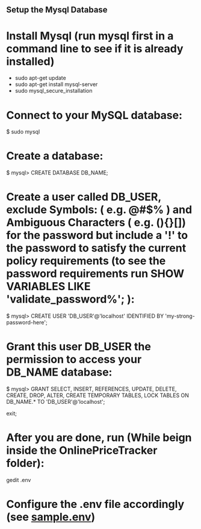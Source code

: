 ## Setup the Mysql Database

# Install Mysql (run mysql first in a command line to see if it is already installed)
<ul>
<li>sudo apt-get update</li>
<li>sudo apt-get install mysql-server</li>
 <li>sudo mysql_secure_installation</li>
</ul>




# Connect to your MySQL database:

$ sudo mysql

# Create a database:

$ mysql> CREATE DATABASE DB_NAME;

# Create a user called DB_USER, exclude Symbols: ( e.g. @#$% ) and Ambiguous Characters ( e.g. (){}[]) for the password but include a '!' to the password to satisfy the current policy requirements (to see the password requirements run SHOW VARIABLES LIKE 'validate_password%'; ):

$ mysql> CREATE USER 'DB_USER'@'localhost' IDENTIFIED BY 'my-strong-password-here';

# Grant this user DB_USER the permission to access your DB_NAME database:

$ mysql> GRANT SELECT, INSERT, REFERENCES, UPDATE, DELETE, CREATE, DROP, ALTER, CREATE TEMPORARY TABLES, LOCK TABLES ON DB_NAME.* TO 'DB_USER'@'localhost';

exit;

# After you are done, run (While beign inside the OnlinePriceTracker folder):

gedit .env

# Configure the .env file accordingly (see [sample.env](../sample.env))
